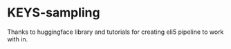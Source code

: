 # KEYS-sampling

Thanks to huggingface library and tutorials for creating eli5 pipeline to work with in.
